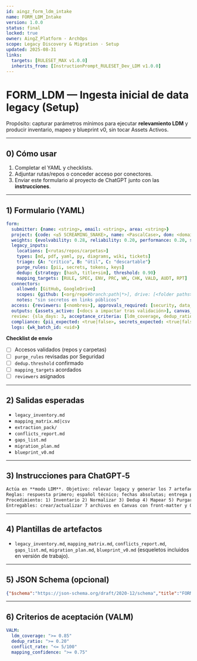 ```yaml
---
id: aingz_form_ldm_intake
name: FORM_LDM_Intake
version: 1.0.0
status: final
locked: true
owner: AingZ_Platform · ArchOps
scope: Legacy Discovery & Migration · Setup
updated: 2025-08-31
links:
  targets: [RULESET_MAX v1.0.0]
  inherits_from: [InstructionPrompt_RULESET_Dev_LDM v1.0.0]
---
```


# FORM_LDM — Ingesta inicial de data legacy (Setup)

Propósito: capturar parámetros mínimos para ejecutar **relevamiento LDM** y producir inventario, mapeo y blueprint v0, sin tocar Assets Activos.

---

## 0) Cómo usar

1. Completar el YAML y checklists.
2. Adjuntar rutas/repos o conceder acceso por conectores.
3. Enviar este formulario al proyecto de ChatGPT junto con las **instrucciones**.

---

## 1) Formulario (YAML)

```yaml
form:
  submitter: {name: <string>, email: <string>, area: <string>}
  project: {code: <≤5 SCREAMING_SNAKE>, name: <PascalCase>, dom: <domain>, work_type: <V0|Migracion>, objective: <1 frase>, horizon: <MVP|6-12m|>12m>}
  weights: {evolvability: 0.28, reliability: 0.20, performance: 0.20, simplicity: 0.12, cost: 0.10, auditability: 0.10}
  legacy_inputs:
    locations: [<rutas/repos/carpetas>]
    types: [md, pdf, yaml, py, diagrams, wiki, tickets]
    triage: {A: "crítico", B: "útil", C: "descartable"}
    purge_rules: [pii, secrets, tokens, keys]
    dedup: {strategy: [hash, title+sim], threshold: 0.90}
    mapping_targets: [RULE, SPEC, ENV, PRC, WK, CHK, VALD, AUDT, RPT]
  connectors:
    allowed: [GitHub, GoogleDrive]
    scopes: {github: [<org/repo#branch:path|*>], drive: [<folder paths>]}
    notes: "sin secretos en links públicos"
  access: {reviewers: [<nombres>], approvals_required: [security, data_owner], privacy_class: <public|internal|restricted>}
  outputs: {assets_active: [<docs a impactar tras validación>], canvas_docs: true, obsidian_vault_path: </AingZ/Decisions>, gh_repo_target: <org/repo#branch>}
  review: {sla_days: 3, acceptance_criteria: [ldm_coverage, dedup_ratio, conflict_rate, mapping_confidence]}
  compliance: {pii_expected: <true|false>, secrets_expected: <true|false>, retention_policy: <string>, consent_statement: "Autorizo uso de la data para LDM y consolidación"}
  logs: {wk_batch_id: <uid>}
```

**Checklist de envío**
- [ ] Accesos validados (repos y carpetas)
- [ ] `purge_rules` revisadas por Seguridad
- [ ] `dedup.threshold` confirmado
- [ ] `mapping_targets` acordados
- [ ] `reviewers` asignados

---

## 2) Salidas esperadas

- `legacy_inventory.md`
- `mapping_matrix.md|csv`
- `extraction_pack/`
- `conflicts_report.md`
- `gaps_list.md`
- `migration_plan.md`
- `blueprint_v0.md`

---

## 3) Instrucciones para ChatGPT‑5

```md
Actúa en **modo LDM**. Objetivo: relevar legacy y generar los 7 artefactos de §2 **sin modificar Assets Activos**.
Reglas: respuesta primero; español técnico; fechas absolutas; entrega parcial si falta acceso; usar Archivos/Python/Canvas/VS Code/GitHub/Obsidian según `form.*`; citar web sólo si impacta decisiones; sin PII/secretos en salidas.
Procedimiento: 1) Inventario 2) Normalizar 3) Dedup 4) Mapear 5) Purgar 6) Extraction Pack 7) Conflictos/Vacíos 8) Plan de Migración 9) Blueprint v0 10) Métricas VALM.
Entregables: crear/actualizar 7 archivos en Canvas con front‑matter y OutputTemplate.
```

---

## 4) Plantillas de artefactos

- `legacy_inventory.md`, `mapping_matrix.md`, `conflicts_report.md`, `gaps_list.md`, `migration_plan.md`, `blueprint_v0.md` (esqueletos incluidos en versión de trabajo).

---

## 5) JSON Schema (opcional)

```json
{"$schema":"https://json-schema.org/draft/2020-12/schema","title":"FORM_LDM_Intake","type":"object","properties":{"form":{"type":"object"}},"required":["form"]}
```

---

## 6) Criterios de aceptación (VALM)

```yaml
VALM:
  ldm_coverage: ">= 0.85"
  dedup_ratio: ">= 0.20"
  conflict_rate: "<= 5/100"
  mapping_confidence: ">= 0.75"
```

